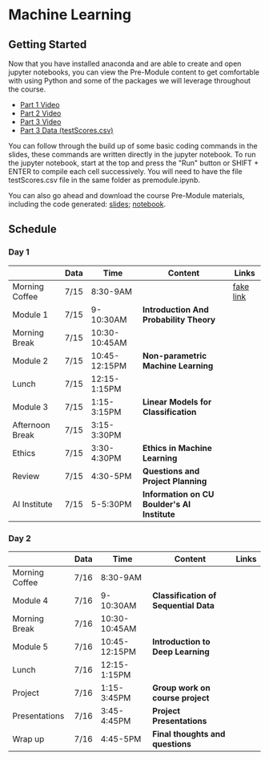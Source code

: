# Machine Learning

## Getting Started

Now that you have installed anaconda and are able to create and open jupyter notebooks, you can view the Pre-Module content to get comfortable with using Python and some of the packages we will leverage throughout the course.

* [Part 1 Video](https://drive.google.com/file/d/1QrwWv3gbD4sDRFAfZeNco6DMfZejXR-i/view?usp=sharing)
* [Part 2 Video](https://drive.google.com/file/d/1mr7W2qtyi29PIq8wKgq7mY1tZXvNJCA-/view?usp=sharing)
* [Part 3 Video](https://drive.google.com/file/d/1YNcHMFdM5e9hHwRHhGSot042qQdb954k/view?usp=sharing)
* [Part 3 Data (testScores.csv)](testScores.csv)

You can follow through the build up of some basic coding commands in the slides, these commands are written directly in the jupyter notebook. To run the jupyter notebook, start at the top and press the "Run" button or SHIFT + ENTER to compile each cell successively. You will need to have the file testScores.csv file in the same folder as premodule.ipynb.

You can also go ahead and download the course Pre-Module materials, including the code generated: [slides](0-Python1Hour.pptx); [notebook](PythonHour.ipynb).

## Schedule

### Day 1
|               | Data  | Time| Content| Links |
| ------------- |------|-------| -----|-------|
| Morning Coffee| 7/15 | 8:30-9AM | | [fake link](#)|
| Module 1      | 7/15 | 9-10:30AM | **Introduction And Probability Theory** | |
| Morning Break | 7/15 | 10:30-10:45AM   |  |  |
| Module 2      | 7/15 | 10:45-12:15PM|**Non-parametric Machine Learning** | |
| Lunch         | 7/15 | 12:15-1:15PM |     |  |
| Module 3      | 7/15 | 1:15-3:15PM      |   **Linear Models for Classification** |  |
| Afternoon Break      | 7/15 | 3:15-3:30PM      |  |  |
| Ethics        | 7/15 | 3:30-4:30PM      |    **Ethics in Machine Learning** |  |
| Review        | 7/15 | 4:30-5PM     |   **Questions and Project Planning** |  |
| AI Institute  | 7/15 | 5-5:30PM     | **Information on CU Boulder's AI Institute** |  |

### Day 2
|               | Data  | Time| Content| Links |
| ------------- |------|-------| -----|-------|
| Morning Coffee| 7/16 | 8:30-9AM      | | |
| Module 4      | 7/16 | 9-10:30AM     | **Classification of Sequential Data** | |
| Morning Break | 7/16 | 10:30-10:45AM |  |  |
| Module 5      | 7/16 | 10:45-12:15PM | **Introduction to Deep Learning** | |
| Lunch         | 7/16 | 12:15-1:15PM  |     |  |
| Project       | 7/16 | 1:15-3:45PM      |   **Group work on course project** |  |
| Presentations | 7/16 | 3:45-4:45PM      |    **Project Presentations** |  |
| Wrap up       | 7/16 | 4:45-5PM      |   **Final thoughts and questions** |  |
